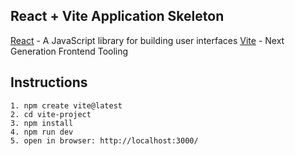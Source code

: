 ## React + Vite Application Skeleton

[React](https://reactjs.org) - A JavaScript library for building user interfaces
[Vite](https://vitejs.dev) - Next Generation Frontend Tooling

## Instructions

```
1. npm create vite@latest
2. cd vite-project
3. npm install
4. npm run dev
5. open in browser: http://localhost:3000/
```